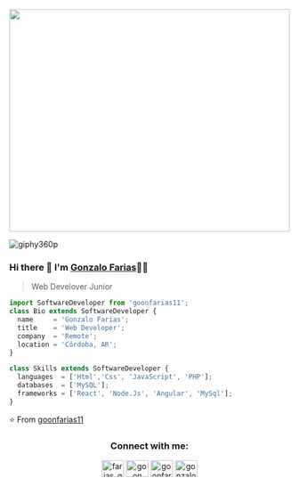 <div id="header" align="center">
    <img src="https://github.com/goonfarias11/gif/blob/main/giphy360p.gif" width="100%" height="400px"/>
</div>

![giphy360p](https://user-images.githubusercontent.com/94143893/175356703-052cad3b-c33f-497f-ac01-8d7d91730b2a.gif)

### Hi there 👋 I'm [Gonzalo Farias](https://anandmainali.com.np)👨‍💻
> Web Develover Junior
> 
```js
import SoftwareDeveloper from 'goonfarias11';
class Bio extends SoftwareDeveloper {
  name     = 'Gonzalo Farias';
  title    = 'Web Developer';
  company  = 'Remote';
  location = 'Córdoba, AR';
}

class Skills extends SoftwareDeveloper {
  languages  = ['Html','Css', 'JavaScript', 'PHP'];
  databases  = ['MySQL'];
  frameworks = ['React', 'Node.Js', 'Angular', 'MySql'];
}
```
⭐️ From [goonfarias11](https://github.com/goonfarias11)


<h3 align="center">Connect with me:</h3>
<p align="center">
<a href="https://twitter.com/farias_goon" target="blank"><img align="center" src="https://raw.githubusercontent.com/rahuldkjain/github-profile-readme-generator/master/src/images/icons/Social/twitter.svg" alt="farias_goon" height="30" width="40" /></a>
<a href="https://www.linkedin.com/in/goon-farias-8a584723b/" target="blank"><img align="center" src="https://raw.githubusercontent.com/rahuldkjain/github-profile-readme-generator/master/src/images/icons/Social/linked-in-alt.svg" alt="goon farias" height="30" width="40" /></a>
<a href="https://fb.com/goon.farias.50/" target="blank"><img align="center" src="https://raw.githubusercontent.com/rahuldkjain/github-profile-readme-generator/master/src/images/icons/Social/facebook.svg" alt="goonfarias11" height="30" width="40" /></a>
<a href="https://instagram.com/gonzalofarias11" target="blank"><img align="center" src="https://raw.githubusercontent.com/rahuldkjain/github-profile-readme-generator/master/src/images/icons/Social/instagram.svg" alt="gonzalofarias11" height="30" width="40" /></a>
</p>
